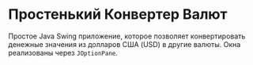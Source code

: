 # Простенький Конвертер Валют

Простое Java Swing приложение, которое позволяет конвертировать денежные значения из долларов США (USD) в другие валюты. Окна реализованы через `JOptionPane`.
